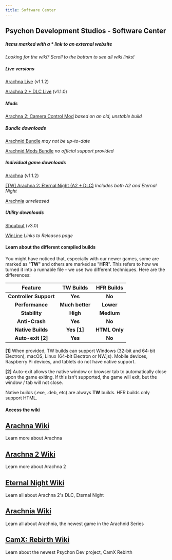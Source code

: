 ```yaml
---
title: Software Center
---
```


## Psychon Development Studios - Software Center
##### Items marked with a * link to an external website

_Looking for the wiki? Scroll to the bottom to see all wiki links!_

##### Live versions
[Arachna Live](https://psychon-dev-studios.github.io/playable/Arachna.html) (v1.1.2)

[Arachna 2 + DLC Live](https://psychon-dev-studios.github.io/playable/Arachna%202%201.1.0%20TW.html) (v1.1.0)



##### Mods
[Arachna 2: Camera Control Mod](https://psychon-dev-studios.github.io/playable/A2%20Cam%20Control%20Mod.html) _based on an old, unstable build_


##### Bundle downloads
[Arachnid Bundle](https://psychon-dev-studios.github.io/downloads/Arachna%20Bundle%20Download.zip) _may not be up-to-date_

[Arachnid Mods Bundle](https://psychon-dev-studios.github.io/downloads/Arachna%20Mod%20Download.zip) _no official support provided_



##### Individual game downloads
[Arachna](https://psychon-dev-studios.github.io/downloads/) (v1.1.2)

[[TW] Arachna 2: Eternal Night (A2 + DLC)](https://psychon-dev-studios.github.io/downloads/a2_dlc_1.1.0_tw.zip) _Includes both A2 and Eternal Night_

[Arachnia]() _unreleased_


##### Utility downloads
[Shoutout](https://psychon-dev-studios.github.io/downloads/shoutout.zip) (v3.0)

[WinLine](https://github.com/Psychon-Dev-Studios/new_winline/releases) _Links to Releases page_


#### Learn about the different compiled builds

You might have noticed that, especially with our newer games, some are marked as "**TW**" and others are marked as "**HFR**". This refers to how we turned it into a runnable file - we use two different techniques. Here are the differences:

| **Feature** | **TW Builds** | **HFR Builds** |
 :-------------: | :-------------: | :-------------:  
 **Controller Support** | **Yes** | **No** 
 **Performance** | **Much better** | **Lower**
 **Stability** | **High** | **Medium**
 **Anti-Crash** | **Yes** | **No**
 **Native Builds** | **Yes [1]** | **HTML Only**
 **Auto-exit [2]** | **Yes** | **No**


 **[1]** When provided, TW builds can support Windows (32-bit and 64-bit Electron), macOS, Linux (64-bit Electron or NW.js). Mobile devices, Raspberry Pi devices, and tablets do not have native support.

 **[2]** Auto-exit allows the native window or browser tab to automatically close upon the game exiting. If this isn't supported, the game will exit, but the window / tab will not close.

Native builds (.exe, .deb, etc) are always **TW** builds. HFR builds only support HTML.

#### Access the wiki
## [Arachna Wiki](https://psychon-dev-studios.github.io/wiki/arachna)
Learn more about Arachna

## [Arachna 2 Wiki](https://psychon-dev-studios.github.io/wiki/arachna2)
Learn more about Arachna 2

## [Eternal Night Wiki](https://psychon-dev-studios.github.io/wiki/eternalNight)
Learn all about Arachna 2's DLC, Eternal Night

## [Arachnia Wiki](https://psychon-dev-studios.github.io/wiki/arachnia)
Learn all about Arachnia, the newest game in the Arachnid Series

## [CamX: Rebirth Wiki](https://psychon-dev-studios.github.io/wiki/cxr)
Learn about the newest Psychon Dev project, CamX Rebirth
